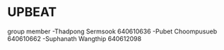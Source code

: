 # UPBEAT
group member
-Thadpong Sermsook 640610636
-Pubet Choompusueb 640610662
-Suphanath Wangthip 640612098
